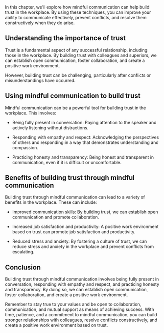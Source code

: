 
In this chapter, we'll explore how mindful communication can help build trust in the workplace. By using these techniques, you can improve your ability to communicate effectively, prevent conflicts, and resolve them constructively when they do arise.

Understanding the importance of trust
-------------------------------------

Trust is a fundamental aspect of any successful relationship, including those in the workplace. By building trust with colleagues and superiors, we can establish open communication, foster collaboration, and create a positive work environment.

However, building trust can be challenging, particularly after conflicts or misunderstandings have occurred.

Using mindful communication to build trust
------------------------------------------

Mindful communication can be a powerful tool for building trust in the workplace. This involves:

* Being fully present in conversation: Paying attention to the speaker and actively listening without distractions.

* Responding with empathy and respect: Acknowledging the perspectives of others and responding in a way that demonstrates understanding and compassion.

* Practicing honesty and transparency: Being honest and transparent in communication, even if it is difficult or uncomfortable.

Benefits of building trust through mindful communication
--------------------------------------------------------

Building trust through mindful communication can lead to a variety of benefits in the workplace. These can include:

* Improved communication skills: By building trust, we can establish open communication and promote collaboration.

* Increased job satisfaction and productivity: A positive work environment based on trust can promote job satisfaction and productivity.

* Reduced stress and anxiety: By fostering a culture of trust, we can reduce stress and anxiety in the workplace and prevent conflicts from escalating.

Conclusion
----------

Building trust through mindful communication involves being fully present in conversation, responding with empathy and respect, and practicing honesty and transparency. By doing so, we can establish open communication, foster collaboration, and create a positive work environment.

Remember to stay true to your values and be open to collaboration, communication, and mutual support as means of achieving success. With time, patience, and a commitment to mindful communication, you can build stronger relationships with colleagues, resolve conflicts constructively, and create a positive work environment based on trust.

